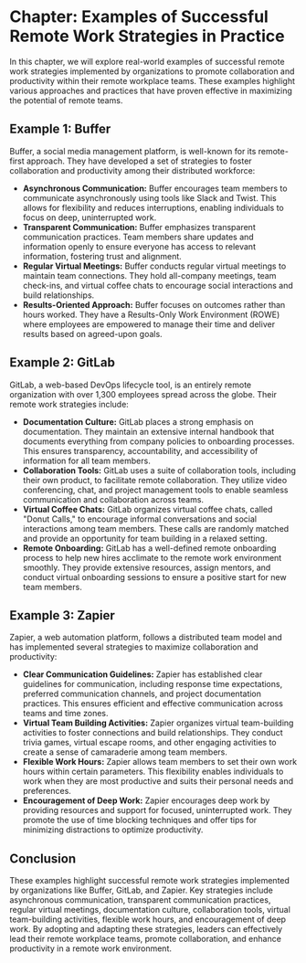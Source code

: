 Chapter: Examples of Successful Remote Work Strategies in Practice
==================================================================

In this chapter, we will explore real-world examples of successful remote work strategies implemented by organizations to promote collaboration and productivity within their remote workplace teams. These examples highlight various approaches and practices that have proven effective in maximizing the potential of remote teams.

Example 1: Buffer
-----------------

Buffer, a social media management platform, is well-known for its remote-first approach. They have developed a set of strategies to foster collaboration and productivity among their distributed workforce:

* **Asynchronous Communication:** Buffer encourages team members to communicate asynchronously using tools like Slack and Twist. This allows for flexibility and reduces interruptions, enabling individuals to focus on deep, uninterrupted work.
* **Transparent Communication:** Buffer emphasizes transparent communication practices. Team members share updates and information openly to ensure everyone has access to relevant information, fostering trust and alignment.
* **Regular Virtual Meetings:** Buffer conducts regular virtual meetings to maintain team connections. They hold all-company meetings, team check-ins, and virtual coffee chats to encourage social interactions and build relationships.
* **Results-Oriented Approach:** Buffer focuses on outcomes rather than hours worked. They have a Results-Only Work Environment (ROWE) where employees are empowered to manage their time and deliver results based on agreed-upon goals.

Example 2: GitLab
-----------------

GitLab, a web-based DevOps lifecycle tool, is an entirely remote organization with over 1,300 employees spread across the globe. Their remote work strategies include:

* **Documentation Culture:** GitLab places a strong emphasis on documentation. They maintain an extensive internal handbook that documents everything from company policies to onboarding processes. This ensures transparency, accountability, and accessibility of information for all team members.
* **Collaboration Tools:** GitLab uses a suite of collaboration tools, including their own product, to facilitate remote collaboration. They utilize video conferencing, chat, and project management tools to enable seamless communication and collaboration across teams.
* **Virtual Coffee Chats:** GitLab organizes virtual coffee chats, called "Donut Calls," to encourage informal conversations and social interactions among team members. These calls are randomly matched and provide an opportunity for team building in a relaxed setting.
* **Remote Onboarding:** GitLab has a well-defined remote onboarding process to help new hires acclimate to the remote work environment smoothly. They provide extensive resources, assign mentors, and conduct virtual onboarding sessions to ensure a positive start for new team members.

Example 3: Zapier
-----------------

Zapier, a web automation platform, follows a distributed team model and has implemented several strategies to maximize collaboration and productivity:

* **Clear Communication Guidelines:** Zapier has established clear guidelines for communication, including response time expectations, preferred communication channels, and project documentation practices. This ensures efficient and effective communication across teams and time zones.
* **Virtual Team Building Activities:** Zapier organizes virtual team-building activities to foster connections and build relationships. They conduct trivia games, virtual escape rooms, and other engaging activities to create a sense of camaraderie among team members.
* **Flexible Work Hours:** Zapier allows team members to set their own work hours within certain parameters. This flexibility enables individuals to work when they are most productive and suits their personal needs and preferences.
* **Encouragement of Deep Work:** Zapier encourages deep work by providing resources and support for focused, uninterrupted work. They promote the use of time blocking techniques and offer tips for minimizing distractions to optimize productivity.

Conclusion
----------

These examples highlight successful remote work strategies implemented by organizations like Buffer, GitLab, and Zapier. Key strategies include asynchronous communication, transparent communication practices, regular virtual meetings, documentation culture, collaboration tools, virtual team-building activities, flexible work hours, and encouragement of deep work. By adopting and adapting these strategies, leaders can effectively lead their remote workplace teams, promote collaboration, and enhance productivity in a remote work environment.
